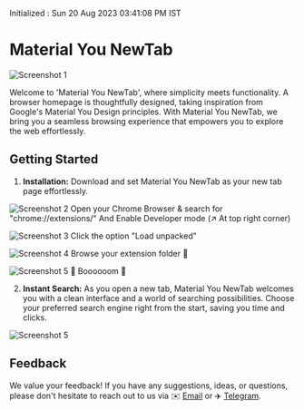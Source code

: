 Initialized : Sun 20 Aug 2023 03∶41∶08 PM IST
# Material You NewTab

![Screenshot 1](https://live.staticflickr.com/65535/53156864266_1fd519ab86_k.jpg)

Welcome to 'Material You NewTab', where simplicity meets functionality. A browser homepage is thoughtfully designed, taking inspiration from Google's Material You Design principles. With Material You NewTab, we bring you a seamless browsing experience that empowers you to explore the web effortlessly.

## Getting Started

1. **Installation:** 
Download and set Material You NewTab as your new tab page effortlessly.

![Screenshot 2](https://i.postimg.cc/zD2hVknG/Material-You-New-Tab-installation-1.jpg)
Open your Chrome Browser & search for "chrome://extensions/"
And Enable Developer mode (↗️ At top right corner)

![Screenshot 3](https://i.postimg.cc/YSNg0Kx5/Material-You-New-Tab-installation-2.jpg)
Click the option "Load unpacked"

![Screenshot 4](https://i.postimg.cc/MHLfNWWQ/material-you-new-tab-installation-3.jpg)
Browse your extension folder 📁

![Screenshot 5](https://i.postimg.cc/W3RWLv1x/Material-You-New-Tab-installation-4.jpg)
🎊 Boooooom 🎉

2. **Instant Search:** As you open a new tab, Material You NewTab welcomes you with a clean interface and a world of searching possibilities. Choose your preferred search engine right from the start, saving you time and clicks.

![Screenshot 5](https://live.staticflickr.com/65535/53156864261_bf381fa6ca_k.jpg)

## Feedback

We value your feedback! If you have any suggestions, ideas, or questions, please don't hesitate to reach out to us via ✉️ [Email](mailto:xengshi@duck.com) or ✈️ [Telegram](https://t.me/xengshi).







